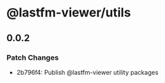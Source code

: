 # @lastfm-viewer/utils

## 0.0.2

### Patch Changes

-   2b796f4: Publish @lastfm-viewer utility packages

